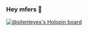 ### Hey mfers 👋



[![@silenteyes's Holopin board](https://holopin.me/silenteyes)](https://holopin.io/@silenteyes)
